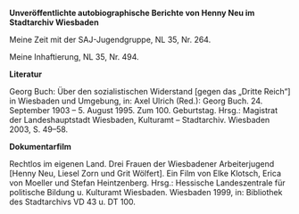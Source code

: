 **Unveröffentlichte autobiographische Berichte von Henny Neu im
Stadtarchiv Wiesbaden**

Meine Zeit mit der SAJ-Jugendgruppe, NL 35, Nr. 264.

Meine Inhaftierung, NL 35, Nr. 494.

**Literatur**

Georg Buch: Über den sozialistischen Widerstand \[gegen das „Dritte
Reich“\] in Wiesbaden und Umgebung, in: Axel Ulrich (Red.): Georg Buch.
24. September 1903 – 5. August 1995. Zum 100. Geburtstag. Hrsg.:
Magistrat der Landeshauptstadt Wiesbaden, Kulturamt – Stadtarchiv.
Wiesbaden 2003, S. 49–58.

**Dokumentarfilm**

Rechtlos im eigenen Land. Drei Frauen der Wiesbadener Arbeiterjugend
\[Henny Neu, Liesel Zorn und Grit Wölfert\]. Ein Film von Elke Klotsch,
Erica von Moeller und Stefan Heintzenberg. Hrsg.: Hessische
Landeszentrale für politische Bildung u. Kulturamt Wiesbaden. Wiesbaden
1999, in: Bibliothek des Stadtarchivs VD 43 u. DT 100.
